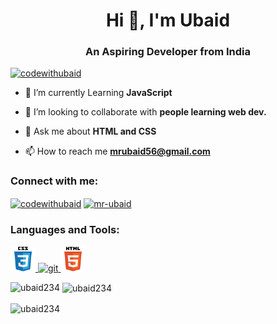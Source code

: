 <h1 align="center">Hi 👋, I'm Ubaid</h1>
<h3 align="center">An Aspiring Developer from India</h3>

<p align="left"> <a href="https://twitter.com/codewithubaid" target="blank"><img src="https://img.shields.io/twitter/follow/codewithubaid?logo=twitter&style=for-the-badge" alt="codewithubaid" /></a> </p>

- 🔭 I’m currently Learning **JavaScript**

- 👯 I’m looking to collaborate with **people learning web dev.**

- 💬 Ask me about **HTML and CSS**

- 📫 How to reach me **mrubaid56@gmail.com**

<h3 align="left">Connect with me:</h3>
<p align="left">
<a href="https://twitter.com/codewithubaid" target="blank"><img align="center" src="https://raw.githubusercontent.com/rahuldkjain/github-profile-readme-generator/master/src/images/icons/Social/twitter.svg" alt="codewithubaid" height="30" width="40" /></a>
<a href="https://linkedin.com/in/mr-ubaid" target="blank"><img align="center" src="https://raw.githubusercontent.com/rahuldkjain/github-profile-readme-generator/master/src/images/icons/Social/linked-in-alt.svg" alt="mr-ubaid" height="30" width="40" /></a>
</p>

<h3 align="left">Languages and Tools:</h3>
<p align="left"> <a href="https://www.w3schools.com/css/" target="_blank" rel="noreferrer"> <img src="https://raw.githubusercontent.com/devicons/devicon/master/icons/css3/css3-original-wordmark.svg" alt="css3" width="40" height="40"/> </a> <a href="https://git-scm.com/" target="_blank" rel="noreferrer"> <img src="https://www.vectorlogo.zone/logos/git-scm/git-scm-icon.svg" alt="git" width="40" height="40"/> </a> <a href="https://www.w3.org/html/" target="_blank" rel="noreferrer"> <img src="https://raw.githubusercontent.com/devicons/devicon/master/icons/html5/html5-original-wordmark.svg" alt="html5" width="40" height="40"/> </a> </p>

<p><img align="left" src="https://github-readme-stats.vercel.app/api/top-langs?username=ubaid234&show_icons=true&locale=en&layout=compact" alt="ubaid234" /></p>

<p>&nbsp;<img align="center" src="https://github-readme-stats.vercel.app/api?username=ubaid234&show_icons=true&locale=en" alt="ubaid234" /></p>

<p><img align="center" src="https://github-readme-streak-stats.herokuapp.com/?user=ubaid234&" alt="ubaid234" /></p>
